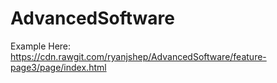 # AdvancedSoftware


Example Here:
https://cdn.rawgit.com/ryanjshep/AdvancedSoftware/feature-page3/page/index.html
